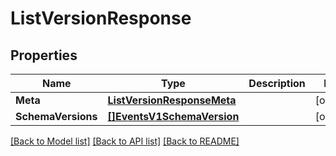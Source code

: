 # ListVersionResponse

## Properties
Name | Type | Description | Notes
------------ | ------------- | ------------- | -------------
**Meta** | [**ListVersionResponseMeta**](ListVersionResponse_meta.md) |  |[optional] 
**SchemaVersions** | [**[]EventsV1SchemaVersion**](events.v1.schema.version.md) |  |[optional] 

[[Back to Model list]](../README.md#documentation-for-models) [[Back to API list]](../README.md#documentation-for-api-endpoints) [[Back to README]](../README.md)


